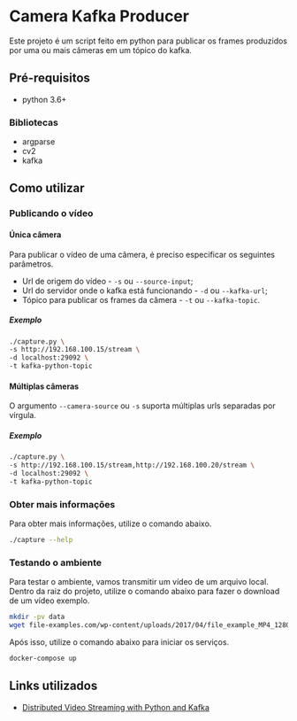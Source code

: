 # Camera Kafka Producer

Este projeto é um script feito em python para publicar os frames produzidos por uma ou mais câmeras em um tópico do kafka.

## Pré-requisitos

* python 3.6+

### Bibliotecas

* argparse
* cv2
* kafka

## Como utilizar

### Publicando o vídeo

#### Única câmera

Para publicar o vídeo de uma câmera, é preciso especificar os seguintes parâmetros.

* Url de origem do vídeo - `-s` ou `--source-input`;
* Url do servidor onde o kafka está funcionando - `-d` ou `--kafka-url`;
* Tópico para publicar os frames da câmera - `-t` ou `--kafka-topic`.

##### Exemplo

```bash
./capture.py \
-s http://192.168.100.15/stream \
-d localhost:29092 \
-t kafka-python-topic
```

#### Múltiplas câmeras

O argumento `--camera-source` ou `-s` suporta múltiplas urls separadas por vírgula.

##### Exemplo

```bash
./capture.py \
-s http://192.168.100.15/stream,http://192.168.100.20/stream \
-d localhost:29092 \
-t kafka-python-topic
```

### Obter mais informações

Para obter mais informações, utilize o comando abaixo.

```bash
./capture --help
```

### Testando o ambiente

Para testar o ambiente, vamos transmitir um vídeo de um arquivo local. Dentro da raiz do projeto, utilize o comando abaixo para fazer o download de um vídeo exemplo.

```bash
mkdir -pv data
wget file-examples.com/wp-content/uploads/2017/04/file_example_MP4_1280_10MG.mp4 -O data/video.mp4
```

Após isso, utilize o comando abaixo para iniciar os serviços.

```bash
docker-compose up
```

## Links utilizados

* [Distributed Video Streaming with Python and Kafka](https://medium.com/@kevin.michael.horan/distributed-video-streaming-with-python-and-kafka-551de69fe1dd)
